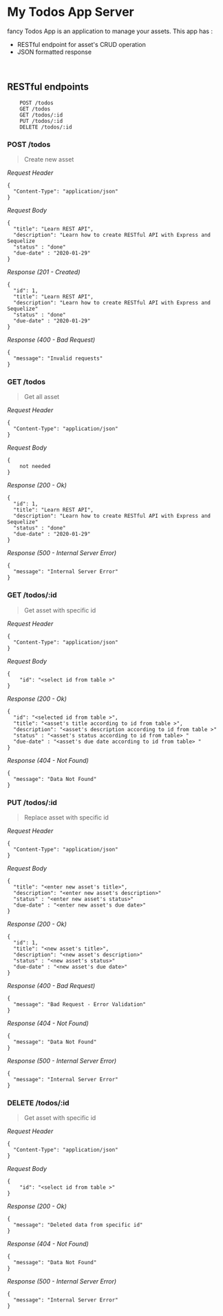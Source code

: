 # My Todos App Server
fancy Todos App is an application to manage your assets. This app has : 
* RESTful endpoint for asset's CRUD operation
* JSON formatted response

&nbsp;

## RESTful endpoints
```
    POST /todos
    GET /todos
    GET /todos/:id
    PUT /todos/:id
    DELETE /todos/:id

```

### POST /todos

> Create new asset

_Request Header_
```
{
  "Content-Type": "application/json"
}
```

_Request Body_
```
{
  "title": "Learn REST API",
  "description": "Learn how to create RESTful API with Express and Sequelize
  "status" : "done"
  "due-date" : "2020-01-29"
}
```

_Response (201 - Created)_
```
{
  "id": 1,
  "title": "Learn REST API",
  "description": "Learn how to create RESTful API with Express and Sequelize"
  "status" : "done"
  "due-date" : "2020-01-29"
}
```

_Response (400 - Bad Request)_
```
{
  "message": "Invalid requests"
}
```

### GET /todos

> Get all asset

_Request Header_
```
{
  "Content-Type": "application/json"
}
```

_Request Body_
```
{
    not needed
}
```

_Response (200 - Ok)_
```
{
  "id": 1,
  "title": "Learn REST API",
  "description": "Learn how to create RESTful API with Express and Sequelize"
  "status" : "done"
  "due-date" : "2020-01-29"
}
```

_Response (500 - Internal Server Error)_
```
{
  "message": "Internal Server Error"
}
```

### GET /todos/:id

> Get asset with specific id

_Request Header_
```
{
  "Content-Type": "application/json"
}
```

_Request Body_
```
{
    "id": "<select id from table >"
}
```
_Response (200 - Ok)_
```
{
  "id": "<selected id from table >",
  "title": "<asset's title according to id from table >",
  "description": "<asset's description according to id from table >"
  "status" : "<asset's status according to id from table> "
  "due-date" : "<asset's due date according to id from table> "
}
```

_Response (404 - Not Found)_
```
{
  "message": "Data Not Found"
}
```

### PUT /todos/:id

> Replace asset with specific id

_Request Header_
```
{
  "Content-Type": "application/json"
}
```

_Request Body_
```
{
  "title": "<enter new asset's title>",
  "description": "<enter new asset's description>"
  "status" : "<enter new asset's status>"
  "due-date" : "<enter new asset's due date>"
}
```

_Response (200 - Ok)_
```
{
  "id": 1,
  "title": "<new asset's title>",
  "description": "<new asset's description>"
  "status" : "<new asset's status>"
  "due-date" : "<new asset's due date>"
}
```

_Response (400 - Bad Request)_
```
{
  "message": "Bad Request - Error Validation"
}
```

_Response (404 - Not Found)_
```
{
  "message": "Data Not Found"
}
```

_Response (500 - Internal Server Error)_
```
{
  "message": "Internal Server Error"
}
```

### DELETE /todos/:id

> Get asset with specific id

_Request Header_
```
{
  "Content-Type": "application/json"
}
```

_Request Body_
```
{
    "id": "<select id from table >"
}
```

_Response (200 - Ok)_
```
{
  "message": "Deleted data from specific id"
}
```
_Response (404 - Not Found)_
```
{
  "message": "Data Not Found"
}
```

_Response (500 - Internal Server Error)_
```
{
  "message": "Internal Server Error"
}
```




